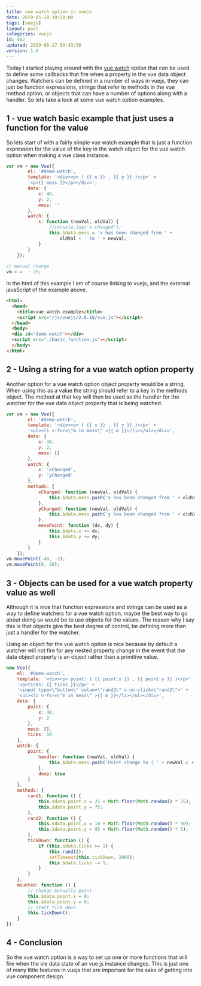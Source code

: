 ```yaml
---
title: vue watch option in vuejs
date: 2019-05-28 10:50:00
tags: [vuejs]
layout: post
categories: vuejs
id: 462
updated: 2019-06-17 09:43:56
version: 1.6
---
```


Today I started playing around with the [vue watch](https://vuejs.org/v2/guide/computed.html) option that can be used to define some callbacks that fire when a property in the vue data object changes. Watchers can be defined in a number of ways in vuejs, they can just be function expressions, strings that refer to methods in the vue method option, or objects that can have a number of options along with a handler. So lets take a look at some vue watch option examples.

<!-- more -->

## 1 - vue watch basic example that just uses a function for the value

So lets start of with a fairly simple vue watch example that is just a function expression for the value of the key in the watch object for the vue watch option when making a vue class instance.

```js
var vm = new Vue({
        el: '#demo-watch',
        template: '<div><p> ( {{ x }} , {{ y }} )</p>' +
        '<p>{{ mess }}</p></div>',
        data: {
            x: 40,
            y: 2,
            mess: ''
        },
        watch: {
            x: function (newVal, oldVal) {
                //console.log('x changed');
                this.$data.mess = 'x has been changed from ' +
                    oldVal + ' to ' + newVal;
            }
        }
    });
 
// manual change
vm.x =  - 25;
```

In the html of this example I am of course linking to vuejs, and the external javaScript of the example above.

```html
<html>
  <head>
    <title>vue watch example</title>
    <script src="/js/vuejs/2.6.10/vue.js"></script>
  </head>
  <body>
  <div id="demo-watch"></div>
  <script src="./basic_function.js"></script>
  </body>
</html>
```

## 2 - Using a string for a vue watch option property

Another option for a vue watch option object property would be a string. When using this as a value the string should refer to a key in the methods object. The method at that key will then be used as the handler for the watcher for the vue data object property that is being watched.

```js
var vm = new Vue({
        el: '#demo-watch',
        template: '<div><p> ( {{ x }} , {{ y }} )</p>' +
        '<ul><li v-for=\"m in mess\" >{{ m }}</li></ul></div>',
        data: {
            x: 40,
            y: 2,
            mess: []
        },
        watch: {
            x: 'xChanged',
            y: 'yChanged'
        },
        methods: {
            xChanged: function (newVal, oldVal) {
                this.$data.mess.push('x has been changed from ' + oldVal + ' to ' + newVal);
            },
            yChanged: function (newVal, oldVal) {
                this.$data.mess.push('y has been changed from ' + oldVal + ' to ' + newVal);
            },
            movePoint: function (dx, dy) {
                this.$data.x += dx;
                this.$data.y += dy;
            }
        }
    });
vm.movePoint(-40, -2);
vm.movePoint(0, 20);
```

## 3 - Objects can be used for a vue watch property value as well

Although it is nice that function expressions and strings can be used as a way to define watchers for a vue watch option, maybe the best way to go about doing so would be to use objects for the values. The reason why I say this is that objects give the best degree of control, be defining more than just a handler for the watcher.

Using an object for the vue watch option is nice because by default a watcher will not fire for any nested property change in the event that the data object property is an object rather than a primitive value.

```js
new Vue({
    el: '#demo-watch',
    template: '<div><p> point: ( {{ point.x }} , {{ point.y }} )</p>' +
    '<p>ticks: {{ ticks }}</p>' +
    '<input type=\"button\" value=\"rand2\" v-on:click=\"rand2\">' +
    '<ul><li v-for=\"m in mess\" >{{ m }}</li></ul></div>',
    data: {
        point: {
            x: 40,
            y: 2
        },
        mess: [],
        ticks: 10
    },
    watch: {
        point: {
            handler: function (newVal, oldVal) {
                this.$data.mess.push('Point change to ( ' + newVal.x + ' , ' + newVal.y + ' )');
            },
            deep: true
        }
    },
    methods: {
        rand1: function () {
            this.$data.point.x = 25 + Math.floor(Math.random() * 75);
            this.$data.point.y = 75;
        },
        rand2: function () {
            this.$data.point.x = 10 + Math.floor(Math.random() * 90);
            this.$data.point.y = 95 + Math.floor(Math.random() * 5);
        },
        tickDown: function () {
            if (this.$data.ticks >= 1) {
                this.rand1();
                setTimeout(this.tickDown, 1000);
                this.$data.ticks -= 1;
            }
        }
    },
    mounted: function () {
        // change manually point
        this.$data.point.x = 0;
        this.$data.point.y = 0;
        // start tick down
        this.tickDown();
    }
});
```

## 4 - Conclusion

So the vue watch option is a way to set up one or more functions that will fire when the vie data state of an vue js instance changes. This is just one of many little features in vuejs that are important for the sake of getting into vue component design.
